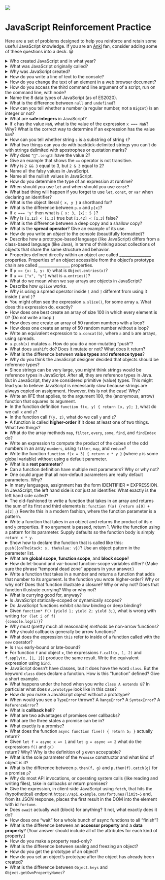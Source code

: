 <img src="https://raw.githubusercontent.com/rtoal/polyglot/master/docs/resources/javascript-logo-64.png">

# JavaScript Reinforcement Practice

Here are a set of problems designed to help you reinforce and retain some useful JavaScript knowledge. If you are an [Anki](https://apps.ankiweb.net/) fan, consider adding some of these questions into a deck. 😀

<details><summary>Who created JavaScript and in what year?</summary>Brendan Eich, 1995</details>

<details><summary>What was JavaScript originally called?</summary>Mocha</details>

<details><summary>Why was JavaScript created?</summary>Because Java, the language that was supposed to “run code in the browser” turned out to be too heavy and too slow</details>

<details><summary>How do you write a line of text to the console?</summary><code>console.log(<i>sometext</i>)</code></details>

<details><summary>How do you change the text of an element in a web browser document?</summary><code><i>element</i>.innerText = <i>sometext</i></code></details>

<details><summary>How do you access the third command line argument of a script, run on the command line, with node?</summary><code>process.argv[2]</code></details>

<details><summary>Name the 8 data types of JavaScript (as of ES2020).</summary>Undefined, Null, Boolean, Number, String, Symbol, BigInt, Object</details>

<details><summary>What is the difference between <code>null</code> and <code>undefined</code>?</summary><code>null</code> indicates the known absence of informationl <code>undefined</code> indicates not knowing a value</details>

<details><summary>How can you tell whether a number (a regular number, not a <code>BigInt</code>) is an integer or not?</summary><code>Number.isInteger(<i>x</i>)</code></details>

<details><summary>What are <b>safe integers</b> in JavaScript?</summary>Integers in the maximal range of numbers where the representable values are packed tightly enough to contain all integers in the range</details>

<details><summary>If <code>x</code> has the value <code>NaN</code>, what is the value of the expression <code>x === NaN</code>? Why? What is the correct way to determine if an expression has the value <code>NaN</code>?</summary>It’s <code>false</code> because <code>===</code> by definition produces <code>false</code> when one of its operands is <code>NaN</code>. You need to invoke <code>isNaN(x)</code></details>

<details><summary>How can you tell whether string <code>s</code> is a substring of string <code>t</code>?</summary><code>t.includes(s)</code></details>

<details><summary>What two things can you do with backtick-delimited strings you can’t do with strings delimited with apostrophes or quotation marks?</summary>Interpolate and represent multiline strings directly</details>

<details><summary>Why does <code>"🤣".length</code> have the value 2?</summary>The <code>length</code> method counts UTF-16 code units, not characters</details>

<details><summary>Give an example that shows the <code>==</code> operator is not transitive.</summary><code>"0x10" == 16</code>, <code>16 == "16"</code>, <code>"0x10" != "16"</code></details>

<details><summary>Why is <code>2 && 3</code> equal to 3, but <code>2 & 3</code> equal to 2?</summary>The former is a short circuit logical AND: since 2 is truthy it produces 3; the latter is just binary AND, and you can see that <code>0b0010 & 0b0011 === 0b0010</code></details>

<details><summary>Name all the falsy values in JavaScript.</summary><code>undefined</code>, <code>null</code>, <code>false</code>, <code>+0</code>, <code>-0</code>, <code>0n</code>, <code>NaN</code>, <code>""</code></details>

<details><summary>Name all the nullish values in JavaScript.</summary><code>undefined</code>, <code>null</code></details>

<details><summary>How do you determine the type of an expression at runtime?</summary><code>typeof(<i>e</i>)</code> produces the true type, but sometimes, <code><i>e</i>.constructor</code> will give you what you think of a type</details>

<details><summary>When should you use <code>let</code> and when should you use <code>const</code>?</summary>Bind with <code>let</code> if you will be changing the value bound to the indentifier; bind with <code>const</code> when the binding should be permanent</details>

<details><summary>What bad thing will happen if you forget to use <code>let</code>, <code>const</code>, or <code>var</code> when declaring an identifier?</summary>JavaScript creates a new property on the global object, a new global variable (!!), or if a variable already existed with that name, it is assigned to</details>

<details><summary>What is the object literal <code>{ x, y }</code> a shorthand for?</summary><code>{ x: x, y: y}</code></details>

<details><summary>What is the difference between <code>p.x</code> and <code>p[x]</code>?</summary><code>p.x</code> accesses the property of <code>p</code> named <code>"x"</code>; <code>p[x]</code> accesses the property of <code>p</code> whose name is the value stored in the variable <code>x</code></details>

<details><summary>If <code>x === 'y'</code> then what is <code>{ x: 3, [x]: 5 }</code>?</summary><code>{x: 3, y: 5}</code></details>

<details><summary>Why is <code>[1,12] < [1,3]</code> true but <code>[1,42] < [1,3]</code> false?</summary></details>

<details><summary>What is the difference between a deep copy and a shallow copy?</summary></details>

<details><summary>What is the <b>spread operator</b>? Give an example of its use.</summary></details>

<details><summary>How do you write an <i>object</i> to the console (beautifully formatted)?</summary><code>console.table(<i>someobject</i>)</code></details>

<details><summary>Describe how a prototype-based language (like JavaScript) differs from a class-based language (like Java), in terms of thinking about collections of objects that share the same structure and behavior.</summary></details>

<details><summary>Properties defined directly within an object are called ________________ properties. Properties of an object accessible from the object’s prototype chain are called ________________ properties.</summary>Own; inherited</details>

<details><summary>If <code>p == {x: 1, y: 8}</code> what is <code>Object.entries(x)</code>?</summary><code>[ [x, 1], [y, 8] ]</code></details>

<details><summary>If <code>a == ["x", "y"]</code> what is <code>a.entries()</code>?</summary>An iterator that produces <code>[0, "x"]</code> and then <code>[1, "y"]</code></details>

<details><summary>What do we mean when we say arrays are objects in JavaScript?</summary>All types other than the seven primitive types in JavaScript are objects, hence arrays are objects</details>

<details><summary>Describe how <code>splice</code> works.</summary>It deletes zero or more elements from a given position in an array and optionally replaces these values with (an arbitrary nunber of) new elements. It returns the deleted elements in a new array</details>

<details><summary>Why is using a spread operator inside <code>[</code> and <code>]</code> different from using it inside <code>{</code> and <code>}</code>?</summary></details>

<details><summary>You might often see the expression <code>a.slice()</code>, for some array <code>a</code>. What does this expression do, exactly?</summary>It makes a shallow copy of <code>a</code></details>

<details><summary>How does one best create an array of size 100 in which every element is 0? (Do not write a loop.)</summary><code>Array(100).fill(0)</code></details>

<details><summary>How does one create an array of 50 random numbers with a loop?</summary><code>const a = []; while (a.length < 50) { a.push(Math.random()) }</code></details>

<details><summary>How does one create an array of 50 random number without a loop?</summary><code>Array(50).fill().map(() => Math.random())</code></details>

<details><summary>Write an equivalent expression to <code>a.concat(b)</code>, where <code>a</code> and <code>b</code> are arrays, using spreads.</summary><code>[...a, ...b]</code></details>

<details><summary><code>a.push(x)</code> mutates <code>a</code>. How do you do a non-mutating “push“?</summary><code>[...a, x]</code></details>

<details><summary>What does <code>unshift</code> do? Does it mutate or not? What does it return?</summary>Adds an item to the front of an array; yes it mutates; it returns the new length of the array.</details>

<details><summary>What is the difference between <b>value types</b> and <b>reference types</b>?</summary></details>

<details><summary>Why do you think the JavaScript designer decided that objects should be reference types?</summary></details>

<details><summary>Since strings can be very large, you might think strings would be reference types in JavaScript. After all, they are reference types in Java. But in JavaScript, they are considered primitive (value) types. This might lead you to believe JavaScript is necessarily slow because strings are always copied on assignment. However, this is not the case! Why?</summary>You don’t need to copy them because they are immutable! So behind the scenes they are probably implemented as references, but the programmer doesn’t care</details>

<details><summary>Write an IIFE that applies, to the argument 100, the (anonymous, arrow) function that squares its argument.</summary><code>(x => x ** 2)(100)</code></details>

<details><summary>In the function definition <code>function f(x, y) { return [x, y]; }</code>, what do we call <code>x</code> and <code>y</code>?</summary>Parameters</details>

<details><summary>In the function call <code>f(y, z)</code>, what do we call <code>y</code> and <code>z</code>?</summary>Arguments</details>

<details><summary>A function is called <b>higher-order</b> if it does at least one of two things. What two things?</summary>Accept functions as arguments; Return a function</details>

<details><summary>What do the array methods <code>map</code>, <code>filter</code>, <code>every</code>, <code>some</code>, <code>find</code>, and <code>findIndex</code> do?</summary></details>

<details><summary>Write an expression to compute the product of the cubes of the odd numbers in an array <code>numbers</code>, using <code>filter</code>, <code>map</code>, and <code>reduce</code>?</summary><pre>
numbers.filter(x => x % 2 === 1).map(x => x ** 3).reduce((x, y) => x * y, 1)
</pre></details>

<details><summary>Write the function <code>function f(x = 3) { return x * y }</code> (where <code>y</code> is some global variable) without using a default parameter.</summary></details>

<details><summary>What is a <b>rest parameter</b>?</summary>A parameter that rolls up all the excess arguments into a single array. If there are no excess parameters the parameter value will be an empty array</details>

<details><summary>Can a function definition have multiple rest parameters? Why or why not?</summary>No, you wouldn’t know how many excess arguments to give each parameter (unless the language made up a weird rule, but it would be hard to remember and likely not useful in practice)</details>

<details><summary>One could argue that all non-default parameters are really default parameters. Why?</summary>They have a default value of <code>undefined</code>!</details>

<details><summary>In many languages, assignment has the form IDENTIFIER = EXPRESSION. In JavaScript, the left hand side is <em>not</em> just an identifier. What exactly is the left hand side called?</summary>A pattern</details>

<details><summary>The old-fashioned to write a function that takes in an array and returns the sum of its first and third elements is: <code>function f(a) {return a[0] + a[2];}</code> Rewrite this in a modern fashion, where the function parameter is a pattern.</summary></details>

<details><summary>Write a function that takes in an object and returns the product of its <code>x</code> and <code>y</code> properties. If no argument is passed, return 1. Write the function using a pattern for its parameter. Supply defaults so the function body is simply <code>return x * y</code>.</summary>
<pre>
function product({ x = 1, y = 1 }) {
    return x * y
}
</pre></details>

<details><summary>Show how to declare the function that is called like this: <code>push({onTheStack: s, theValue: v})</code>? Use an object pattern in the parameter list.</summary>
<pre>
function push({ onTheStack, theValue })
</pre></details>

<details><summary>What are <b>global scope</b>, <b>function scope</b>, and <b>block scope</b>?</summary></details>

<details><summary>How do let-bound and var-bound function-scope variables differ? (Make sure the phrase “temporal dead zone” appears in your answer.)</summary>Accessing <code>var</code>-bound function scope variables produce <code>undefined</code> in the temporal dead zone; accessing <code>let</code>-bound function scope variables throw a <code>ReferenceError</code></details>

<details><summary>Write a function that takes in a number and returns a function that adds that number to its argument. Is the function you wrote higher-order? Why or why not? Does that function illustrate a closure? Why or why not? Does that function illustrate currying? Why or why not?</summary></details>

<details><summary>What is currying good for, anyway?</summary>Partial application. You can do the computation on the first (few) arguments just once and apply that over and over again in the future</details>

<details><summary>Is JavaScript statically-scoped or dynamically scoped?</summary>Static</details>

<details><summary>Do JavaScript functions exhibit shallow binding or deep binding?</summary>Deep</details>

<details><summary>Given <code>function* f() {yield 1; yield 2; yield 3;}</code>, what is wrong with writing <code>for (let i of f) </summary></details>{console.log(i)}</code>?

<details><summary>Why must (pretty much all reasonable) <em>methods</em> be non-arrow functions?</summary>If it’s a method, it’s more than likely using the <code>this</code> expression which you want to refer to the receiver. An arrow function’s <code>this</code> does not refer to the receiver</details>

<details><summary>Why should callbacks generally be arrow functions?</summary>You don’t want the <code>this</code> expression to refer to the callback function itself</details>

<details><summary>What does the expression <code>this</code> refer to inside of a function called with the <code>new</code> operator?</summary>A newly created object</details>

<details><summary>Is <code>this</code> early-bound or late-bound?</summary>Late bound</details>

<details><summary>For function <code>f</code> and object <code>x</code>, the expressions <code>f.call(x, 1, 2)</code> and <code>f.apply(x, [1, 2])</code> produce the same result. Write the equivalent expression using <code>bind</code>.</summary></details>

<details><summary>JavaScript doesn’t have classes, but it does have the word <code>class</code>. But the keyword <code>class</code> does declare a function. How is this “function” defined? Give a short example.</summary></details>

<details><summary>What happens under the hood when you write <code>class A extends B</code>? In particular what does <code>A.prototype</code> look like in this case?</summary></details>

<details><summary>How do you make a JavaScript object without a prototype?</summary><code>Object.create(null)</code></details>

<details><summary>When would you see a <code>TypeError</code> thrown? A <code>RangeError</code>? A <code>SyntaxError</code>? A <code>ReferenceError</code>?</summary></details>

<details><summary>What is <b>callback hell</b>?</summary>The ugly and complicated nesting that arises from callbacks within callbacks</details>

<details><summary>What are two advantages of promises over callbacks?</summary>One is no callback hell, as promises are elegantly “chained”. Another is error handling is much simpler: a single catch will do!</details>

<details><summary>What are the three states a promise can be in?</summary>Pending, Fulfilled, and Rejected</details>

<details><summary>What exactly is a promise?</summary>An object representing a computation that may finish in the future</details>

<details><summary>What does the function <code>async function five() { return 5; }</code> actually return?</summary>A promise that resolves to 5</details>

<details><summary>Given <code>let f = async x => 1</code> and <code>let g = async => 2</code> what do the expressions <code>f()</code> and <code>g()</code> </summary></details>return? Why? Why is the definition of <code>g</code> even acceptable?

<details><summary>What is the sole parameter of the <code>Promise</code> constructor and what kind of object is it?</summary>It’s called an executor and it is itself a function of two parameters, called <code>resolve</code> and <code>reject</code>, which are themselves functions. The body of the executor performs the asynchronous computation and calls <code>resolve</code> or <code>reject</code> as needed.</details>

<details><summary>What is the difference between <code>p.then(f, g)</code> and <code>p.then(f).catch(g)</code> for a promise <code>p</code>?</summary></details>

<details><summary>Why do most API invocations, or operating system calls (like reading and writing files), take in callbacks or return promises?</summary>They take an indefinite and possibly long time to complete</details>

<details><summary>Give the expression, in client-side JavaScript using <code>fetch</code>, that hits the (hypothetical) endpoint <code>https://api.example.com/fortunes?limit=5</code> and, from its JSON response, places the first result in the DOM into the element with id <code>fortune</code>.</summary></details>

<details><summary>Does <code>await</code> actually wait (block) for anything? It not, what exactly does it do?</summary></details>

<details><summary>How does one “wait” for a whole bunch of async functions to all ”finish”?</summary><code>Promise.all</code> or <code>Promise.allSettled</code></details>

<details><summary>What is the difference between an <b>accessor property</b> and a <b>data property</b>? (Your answer should include all of the attributes for each kind of property.)</summary></details>

<details><summary>How do you make a property read-only?</summary></details>

<details><summary>What is the difference between sealing and freezing an object?</summary></details>

<details><summary>How do you get the prototype of an object?</summary><code>Object.getPrototypeOf(<i>someobject</i>)</code></details>

<details><summary>How do you set an object’s prototype after the object has already been created?</summary><code>Object.setPrototypeOf(<i>someobject</i>, <i>newPrototype</i>)</code></details>

<details><summary>What is the difference between <code>Object.keys</code> and <code>Object.getOwnPropertyNames</code>?</summary><code>keys<code> only returns the enumerable own property names</details>

